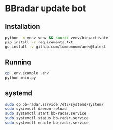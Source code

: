 # BBradar update bot

## Installation
```bash
python -m venv venv && source venv/bin/activate
pip install -r requirements.txt
go install -v github.com/tomnomnom/anew@latest
```
## Running
```bash
cp .env.example .env
python main.py
```
## systemd
```bash
sudo cp bb-radar.service /etc/systemd/system/
sudo systemctl daemon-reload
sudo systemctl start bb-radar.service
sudo systemctl status bb-radar.service
sudo systemctl enable bb-radar.service
```
